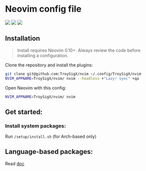 # Neovim config file

<a href="https://dotfyle.com/TroySigX/nvim"><img src="https://dotfyle.com/TroySigX/nvim/badges/plugins?style=flat" /></a>
<a href="https://dotfyle.com/TroySigX/nvim"><img src="https://dotfyle.com/TroySigX/nvim/badges/leaderkey?style=flat" /></a>
<a href="https://dotfyle.com/TroySigX/nvim"><img src="https://dotfyle.com/TroySigX/nvim/badges/plugin-manager?style=flat" /></a>


## Installation

 > Install requires Neovim 0.10+. Always review the code before installing a configuration.

Clone the repository and install the plugins:

```sh
git clone git@github.com:TroySigX/nvim ~/.config/TroySigX/nvim
NVIM_APPNAME=TroySigX/nvim/ nvim --headless +"Lazy! sync" +qa
```

Open Neovim with this config:

```sh
NVIM_APPNAME=TroySigX/nvim/ nvim
```

## Get started:
### Install system packages:
Run `/setup/install.sh` (for Arch-based only)

## Language-based packages:
Read [doc](doc/language_packages.md)
